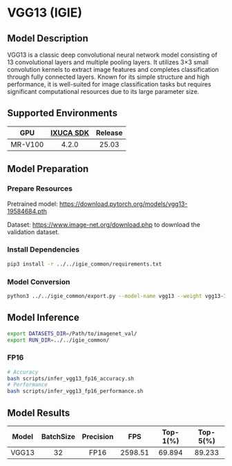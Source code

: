 # VGG13 (IGIE)

## Model Description

VGG13 is a classic deep convolutional neural network model consisting of 13 convolutional layers and multiple pooling layers. It utilizes 3×3 small convolution kernels to extract image features and completes classification through fully connected layers. Known for its simple structure and high performance, it is well-suited for image classification tasks but requires significant computational resources due to its large parameter size.

## Supported Environments

| GPU    | [IXUCA SDK](https://gitee.com/deep-spark/deepspark#%E5%A4%A9%E6%95%B0%E6%99%BA%E7%AE%97%E8%BD%AF%E4%BB%B6%E6%A0%88-ixuca) | Release |
| :----: | :----: | :----: |
| MR-V100 | 4.2.0     |  25.03  |

## Model Preparation

### Prepare Resources

Pretrained model: <https://download.pytorch.org/models/vgg13-19584684.pth>

Dataset: <https://www.image-net.org/download.php> to download the validation dataset.

### Install Dependencies

```bash
pip3 install -r ../../igie_common/requirements.txt
```

### Model Conversion

```bash
python3 ../../igie_common/export.py --model-name vgg13 --weight vgg13-19584684.pth --output vgg13.onnx
```

## Model Inference

```bash
export DATASETS_DIR=/Path/to/imagenet_val/
export RUN_DIR=../../igie_common/
```

### FP16

```bash
# Accuracy
bash scripts/infer_vgg13_fp16_accuracy.sh
# Performance
bash scripts/infer_vgg13_fp16_performance.sh
```

## Model Results

| Model  | BatchSize | Precision | FPS     | Top-1(%) | Top-5(%) |
| :----: | :-------: | :-------: | :-----: | :------: | :------: |
| VGG13  | 32        | FP16      | 2598.51 | 69.894   | 89.233   |
